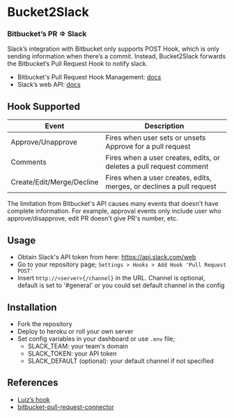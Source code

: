 # Bucket2Slack
### Bitbucket’s PR => Slack

Slack’s integration with Bitbucket only supports POST Hook, which is only sending information when there’s a commit. Instead, Bucket2Slack forwards the Bitbucket’s Pull Request Hook to notify slack.

- Bitbucket's Pull Request Hook Management: [docs](https://confluence.atlassian.com/display/BITBUCKET/Pull+Request+POST+hook+management)
- Slack’s web API: [docs](https://api.slack.com/web)

## Hook Supported

| Event                     | Description |
| ------------------------- | ----------- |
| Approve/Unapprove         | Fires when user sets or unsets Approve for a pull request |
| Comments                  | Fires when a user creates, edits, or deletes a pull request comment |
| Create/Edit/Merge/Decline | Fires when a user creates, edits, merges, or declines a pull request |

The limitation from Bitbucket's API causes many events that doesn't have complete information. For example, approval events only include user who approve/disapprove, edit PR doesn't give PR's number, etc.

## Usage

- Obtain Slack's API token from here: https://api.slack.com/web
- Go to your repository page; `Settings > Hooks > Add Hook 'Pull Request POST'`
- Insert `http://<server>{/channel}` in the URL. Channel is optional, default is set to '#general' or you could set default channel in the config

## Installation

- Fork the repository
- Deploy to heroku or roll your own server
- Set config variables in your dashboard or use `.env` file;
  - SLACK_TEAM: your team's domain
  - SLACK_TOKEN: your API token
  - SLACK_DEFAULT (optional): your default channel if not specified

## References
- [Luiz’s hook](https://github.com/lfilho/bitbucket-slack-pr-hook)
- [bitbucket-pull-request-connector](https://github.com/kfr2/bitbucket-pull-request-connector)
